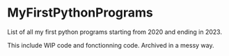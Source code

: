 # MyFirstPythonPrograms
List of all my first python programs starting from 2020 and ending in 2023.

This include WIP code and fonctionning code.
Archived in a messy way.
